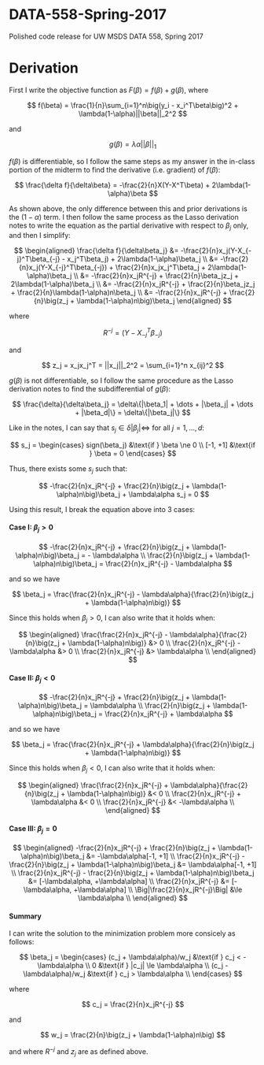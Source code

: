 # DATA-558-Spring-2017
Polished code release for UW MSDS DATA 558, Spring 2017


Derivation
=======================================

First I write the objective function as $F(\beta) = f(\beta) + g(\beta)$, where

$$
f(\beta) = \frac{1}{n}\sum_{i=1}^n\big(y_i - x_i^T\beta\big)^2 + \lambda(1-\alpha)||\beta||_2^2
$$

and

$$
g(\beta) = \lambda\alpha||\beta||_1
$$

$f(\beta)$ is differentiable, so I follow the same steps as my answer in the in-class portion of the midterm to find the derivative (i.e. gradient) of $f(\beta)$:

$$
\frac{\delta f}{\delta\beta} = -\frac{2}{n}X(Y-X^T\beta) + 2\lambda(1-\alpha)\beta
$$

As shown above, the only difference between this and prior derivations is the $(1-\alpha)$ term. I then follow the same process as the Lasso derivation notes to write the equation as the partial derivative with respect to $\beta_j$ only, and then I simplify:

$$
\begin{aligned}
\frac{\delta f}{\delta\beta_j} &= -\frac{2}{n}x_j(Y-X_{-j}^T\beta_{-j} - x_j^T\beta_j) + 2\lambda(1-\alpha)\beta_j \\
      &= -\frac{2}{n}x_j(Y-X_{-j}^T\beta_{-j}) + \frac{2}{n}x_jx_j^T\beta_j + 2\lambda(1-\alpha)\beta_j \\
      &= -\frac{2}{n}x_jR^{-j} + \frac{2}{n}\beta_jz_j + 2\lambda(1-\alpha)\beta_j \\
      &= -\frac{2}{n}x_jR^{-j} + \frac{2}{n}\beta_jz_j + \frac{2}{n}\lambda(1-\alpha)n\beta_j \\
      &= -\frac{2}{n}x_jR^{-j} + \frac{2}{n}\big(z_j + \lambda(1-\alpha)n\big)\beta_j
\end{aligned}
$$

where

$$
R^{-j} = (Y - X_{-j}^T\beta_{-j})
$$

and

$$
z_j = x_jx_j^T = ||x_j||_2^2 = \sum_{i=1}^n x_{ij}^2
$$

$g(\beta)$ is not differentiable, so I follow the same procedure as the Lasso derivation notes to find the subdifferential of $g(\beta)$:

$$
\frac{\delta}{\delta\beta_j} = \delta\{|\beta_1| + \dots + |\beta_j| + \dots + |\beta_d|\} = \delta\{|\beta_j|\}
$$

Like in the notes, I can say that $s_j \in \delta|\beta_j| \iff$ for all $j = 1, \dots, d$:

$$
s_j = \begin{cases}
sign(\beta_j) &\text{if } \beta \ne 0 \\
[-1, +1] &\text{if } \beta = 0
\end{cases}
$$

Thus, there exists some $s_j$ such that:

$$
-\frac{2}{n}x_jR^{-j} + \frac{2}{n}\big(z_j + \lambda(1-\alpha)n\big)\beta_j + \lambda\alpha s_j = 0
$$

Using this result, I break the equation above into 3 cases:

#### Case I: $\beta_j > 0$

$$
-\frac{2}{n}x_jR^{-j} + \frac{2}{n}\big(z_j + \lambda(1-\alpha)n\big)\beta_j = - \lambda\alpha \\
 \frac{2}{n}\big(z_j + \lambda(1-\alpha)n\big)\beta_j = \frac{2}{n}x_jR^{-j} - \lambda\alpha
$$

and so we have

$$
\beta_j = \frac{\frac{2}{n}x_jR^{-j} - \lambda\alpha}{\frac{2}{n}\big(z_j + \lambda(1-\alpha)n\big)}
$$

Since this holds when $\beta_j > 0$, I can also write that it holds when:

$$
\begin{aligned}
\frac{\frac{2}{n}x_jR^{-j} - \lambda\alpha}{\frac{2}{n}\big(z_j + \lambda(1-\alpha)n\big)} &> 0 \\
\frac{2}{n}x_jR^{-j} - \lambda\alpha &> 0 \\
\frac{2}{n}x_jR^{-j} &> \lambda\alpha \\
\end{aligned}
$$

#### Case II: $\beta_j < 0$

$$
-\frac{2}{n}x_jR^{-j} + \frac{2}{n}\big(z_j + \lambda(1-\alpha)n\big)\beta_j = \lambda\alpha \\
 \frac{2}{n}\big(z_j + \lambda(1-\alpha)n\big)\beta_j = \frac{2}{n}x_jR^{-j} + \lambda\alpha
$$

and so we have

$$
\beta_j = \frac{\frac{2}{n}x_jR^{-j} + \lambda\alpha}{\frac{2}{n}\big(z_j + \lambda(1-\alpha)n\big)}
$$

Since this holds when $\beta_j < 0$, I can also write that it holds when:

$$
\begin{aligned}
\frac{\frac{2}{n}x_jR^{-j} + \lambda\alpha}{\frac{2}{n}\big(z_j + \lambda(1-\alpha)n\big)} &< 0 \\
\frac{2}{n}x_jR^{-j} + \lambda\alpha &< 0 \\
\frac{2}{n}x_jR^{-j} &< -\lambda\alpha \\
\end{aligned}
$$

#### Case III: $\beta_j = 0$

$$
\begin{aligned}
-\frac{2}{n}x_jR^{-j} + \frac{2}{n}\big(z_j + \lambda(1-\alpha)n\big)\beta_j &= -\lambda\alpha[-1, +1] \\
\frac{2}{n}x_jR^{-j} - \frac{2}{n}\big(z_j + \lambda(1-\alpha)n\big)\beta_j &= \lambda\alpha[-1, +1] \\
\frac{2}{n}x_jR^{-j} - \frac{2}{n}\big(z_j + \lambda(1-\alpha)n\big)\beta_j &= [-\lambda\alpha, +\lambda\alpha] \\
\frac{2}{n}x_jR^{-j} &= [-\lambda\alpha, +\lambda\alpha] \\
\Big|\frac{2}{n}x_jR^{-j}\Big| &\le \lambda\alpha \\
\end{aligned}
$$

#### Summary

I can write the solution to the minimization problem more consicely as follows:

$$
\beta_j = \begin{cases}
(c_j + \lambda\alpha)/w_j &\text{if } c_j < -\lambda\alpha \\
0 &\text{if } |c_j| \le \lambda\alpha \\
(c_j - \lambda\alpha)/w_j &\text{if } c_j > \lambda\alpha \\
\end{cases}
$$

where

$$
c_j = \frac{2}{n}x_jR^{-j}
$$

and

$$
w_j = \frac{2}{n}\big(z_j + \lambda(1-\alpha)n\big)
$$

and where $R^{-j}$ and $z_j$ are as defined above.